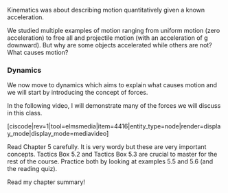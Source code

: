 Kinematics was about describing motion quantitatively given a known acceleration.

We studied multiple examples of motion ranging from uniform motion (zero acceleration) to free all and projectile motion (with an acceleration of g downward). But why are some objects accelerated while others are not? What causes motion?

### Dynamics

We now move to dynamics which aims to explain what causes motion and we will start by introducing the concept of forces. 

In the following video, I will demonstrate many of the forces we will discuss in this class. 

[ciscode|rev=1|tool=elmsmedia|item=4416|entity_type=node|render=display_mode|display_mode=mediavideo]

<stop-note>
    <span slot="message"> Read Chapter 5 carefully. It is very wordy but these are very important concepts.</span>
</stop-note>


<lrndesign-sidenote label="Instructor Note" icon="bookmark" bg-color="#c2e5f2">
Tactics Box 5.2 and Tactics Box 5.3 are crucial to master for the rest of the course. Practice both by looking at examples 5.5 and 5.6 (and the reading quiz).
</lrndesign-sidenote>


Read my chapter summary! 